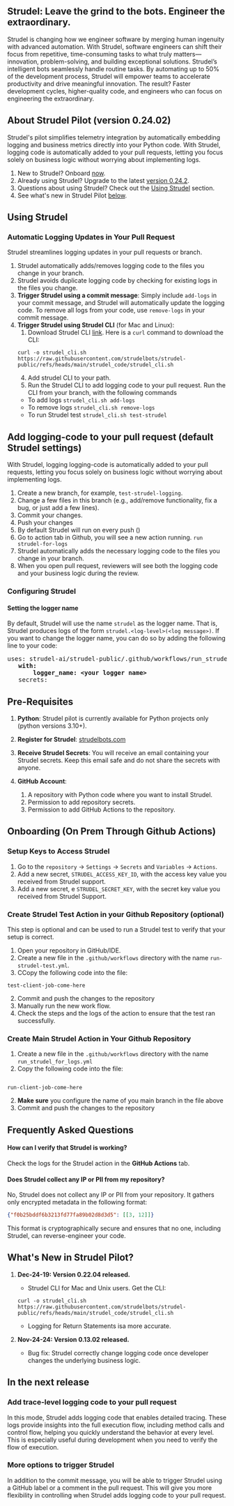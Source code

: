 

## Strudel: Leave the grind to the bots. Engineer the extraordinary.
Strudel is changing how we engineer software by merging human ingenuity with advanced automation. 
With Strudel, software engineers can shift their focus from repetitive, time-consuming tasks to what truly 
matters—innovation, problem-solving, and building exceptional solutions. 
Strudel’s intelligent bots seamlessly handle routine tasks. 
By automating up to 50% of the development process, Strudel will empower
teams to accelerate productivity and drive meaningful innovation. The result? Faster development cycles, higher-quality code, and engineers who can 
focus on engineering the extraordinary.

## About Strudel Pilot (version 0.24.02)
Strudel's pilot simplifies telemetry integration 
by automatically embedding logging and business metrics directly into your Python code.
With Strudel, logging code is automatically added to your pull requests, 
letting you focus solely on business logic without worrying about implementing logs.

1. New to Strudel? Onboard [now](#pre-requisites).
2. Already using Strudel? Upgrade to the latest [version 0.24.2](#Create-Main-Strudel-Action-in-Your-Github-Repository).
3. Questions about using Strudel? Check out the [Using Strudel](#using-strudel) section.
4. See what's new in Strudel Pilot [below](#whats-new-in-strudel-pilot).

## Using Strudel 
### Automatic Logging Updates in Your Pull Request
Strudel streamlines logging updates in your pull requests or branch.

1. Strudel automatically adds/removes logging code to the files you change in your branch.
1. Strudel avoids duplicate logging code by checking for existing logs in the files you change.
1. **Trigger Strudel using a commit message**: Simply include `add-logs` in your commit message, 
and Strudel will automatically update the logging code. To remove all logs from your code,
use `remove-logs` in your commit message.
1. **Trigger Strudel using Strudel CLI** (for Mac and Linux): 
   1. Download Strudel CLI <a href=https://github.com/strudelbots/strudel-public/blob/main/strudel_code/strudel_cli.sh>link</a>. 
   Here is a `curl` command to download the CLI:
   ```
   curl -o strudel_cli.sh https://raw.githubusercontent.com/strudelbots/strudel-public/refs/heads/main/strudel_code/strudel_cli.sh
   ```
   4. Add strudel CLI to your path.
   5. Run the Strudel CLI to add logging code to your pull request. Run the CLI from your 
   branch, with the following commands 
   - To add logs `strudel_cli.sh add-logs`
   - To remove logs `strudel_cli.sh remove-logs`
   - To run Strudel test `strudel_cli.sh test-strudel`

## Add logging-code to your pull request (default Strudel settings)
With Strudel, logging logging-code is automatically added to your pull requests, 
letting you focus solely on business logic without worrying about implementing logs.


1. Create a new branch, for example, `test-strudel-logging`. 
2. Change a few files in this branch (e.g., add/remove functionality, fix a bug, or just add a few lines). 
2. Commit your changes. 
3. Push your changes 
4. By default Strudel will run on every push ()
4. Go to action tab in Github, you will see a new action running. `run strudel-for-logs`
4. Strudel automatically adds the necessary logging code to the files you change in your branch. 
5. When you open pull request, reviewers will see both the logging code and your business logic during the review.


### Configuring Strudel 
#### Setting the logger name
By default, Strudel will use the name `strudel` as the logger name. That is, Strudel produces
logs of the form `strudel.<log-level>(<log message>)`. 
If you want to change the logger name, you can do so by adding the following line to your code:
<pre>
uses: strudel-ai/strudel-public/.github/workflows/run_strudel_for_logs.yml       
   <b>with:
       logger_name: &#60;your logger name&gt; </b>
   secrets:
</pre>

## Pre-Requisites
1. **Python**: Strudel pilot is currently available for Python projects only (python versions 3.10+).
1. **Register for Strudel**: [strudelbots.com](https://www.strudelbots.com/pilot-program)

2. **Receive Strudel Secrets**: You will receive an email containing your Strudel secrets. 
Keep this email safe and do not share the secrets with anyone.
2. **GitHub Account**:
   1. A repository with Python code where you want to install Strudel. 
   2. Permission to add repository secrets. 
   3. Permission to add GitHub Actions to the repository.

   
## Onboarding  (On Prem Through Github Actions)
### Setup Keys to Access Strudel
1. Go to the `repository` &rarr; `Settings` &rarr; `Secrets` and `Variables`  &rarr; `Actions`. 
1. Add a new secret,  `STRUDEL_ACCESS_KEY_ID`,  with the access key value 
you received from Strudel support. 
1. Add a new secret, e `STRUDEL_SECRET_KEY`, with the secret key value you 
received from Strudel Support. 


### Create Strudel Test Action in your Github Repository (optional)
This step is optional and can be used to run a Strudel test to verify that your setup is correct.
1. Open your repository in GitHub/IDE. 
2. Create a new file in the `.github/workflows` directory with the name `run-strudel-test.yml`.
2. CCopy the following code into the file:
```
test-client-job-come-here
```
2. Commit and push the changes to the repository
3. Manually run the new work flow. 
4. Check the steps and the logs of the action to ensure that the test ran successfully.

### Create Main Strudel Action in Your Github Repository
1. Create a new file in the `.github/workflows` directory with the name 
`run_strudel_for_logs.yml`
2. Copy the following code into the file:
```

run-client-job-come-here

```
2. **Make sure** you configure the name of you main branch in the file above
3. Commit and push the changes to the repository




## Frequently Asked Questions

#### How can I verify that Strudel is working?  
Check the logs for the Strudel action in the **GitHub Actions** tab.

#### Does Strudel collect any IP or PII from my repository?  
No, Strudel does not collect any IP or PII from your repository. 
It gathers only encrypted metadata in the following format:
```json
{"f0b25bddf6b3213fd77fa89b02d8d3d5": [[3, 12]]}
```
This format is cryptographically secure and ensures that no one, including Strudel, can reverse-engineer your code.  
## What's New in Strudel Pilot?
1. **Dec-24-19: Version 0.22.04 released.** 
   - Strudel CLI for Mac and Unix users.
   Get the CLI:
   ```
   curl -o strudel_cli.sh https://raw.githubusercontent.com/strudelbots/strudel-public/refs/heads/main/strudel_code/strudel_cli.sh
   ```
   
   - Logging for Return Statements isa more accurate.
1. **Nov-24-24: Version 0.13.02 released.** 
   - Bug fix: Strudel correctly change logging code once developer changes the underlying business logic.  


## In the next release
### Add trace-level logging code to your pull request 
In this mode, Strudel adds logging code that enables detailed tracing. 
These logs provide insights into the full execution flow, including method calls 
and control flow, helping you quickly understand the behavior at every level.
This is especially useful during development when you need to verify the flow of execution.

### More options to trigger Strudel 
In addition to the commit message, you will be able to trigger Strudel using a
GitHub label or a comment in the pull request. This will give you more flexibility
in controlling when Strudel adds logging code to your pull request.